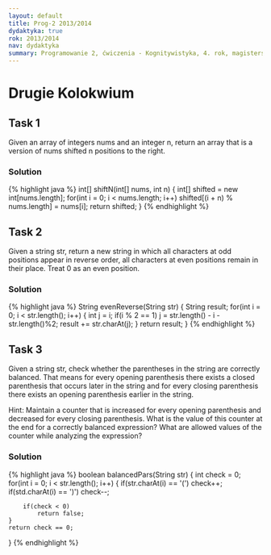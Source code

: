 ```yaml
---
layout: default
title: Prog-2 2013/2014
dydaktyka: true
rok: 2013/2014
nav: dydaktyka
summary: Programowanie 2, ćwiczenia - Kognitywistyka, 4. rok, magisterskie
---
```


Drugie Kolokwium
================

Task 1
---------
Given an array of integers nums and an integer n, return an array that is a
version of nums shifted n positions to the right. 

### Solution

{% highlight java %}
int[] shiftN(int[] nums, int n) {
    int[] shifted = new int[nums.length];
    for(int i = 0; i < nums.length; i++)
        shifted[(i + n) % nums.length] = nums[i];
    return shifted;
}
{% endhighlight %}

Task 2
---------
Given a string str, return a new string in which all characters at odd positions
appear in reverse order, all characters at even positions remain in their place.
Treat 0 as an even position. 

### Solution

{% highlight java %}
String evenReverse(String str) {
    String result;
    for(int i = 0; i < str.length(); i++) {
        int j = i;
        if(i % 2 == 1)
            j = str.length() - i - str.length()%2;
        result += str.charAt(j);
    }
    return result;
}
{% endhighlight %}

Task 3
---------
Given a string str, check whether the parentheses in the string are correctly
balanced. That means for every opening parenthesis there exists a closed
parenthesis that occurs later in the string and for every closing parenthesis
there exists an opening parenthesis earlier in the string. 

Hint: Maintain a counter that is increased for every opening parenthesis and
decreased for every closing parenthesis. What is the value of this counter at
the end for a correctly balanced expression? What are allowed values of the
counter while analyzing the expression?

### Solution

{% highlight java %}
boolean balancedPars(String str) {
    int check = 0;
    for(int i = 0; i < str.length(); i++) {
        if(str.charAt(i) == '(')
            check++;
        if(std.charAt(i) == ')')
            check--;
          
        if(check < 0)
            return false;
    }
    return check == 0;
}
{% endhighlight %}
